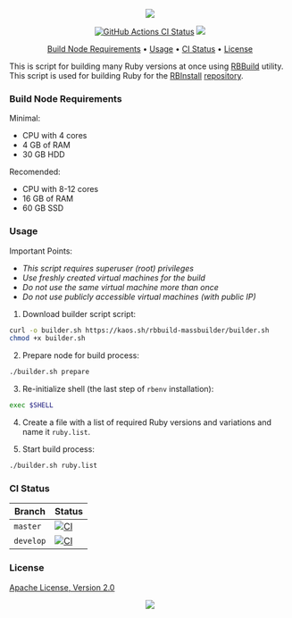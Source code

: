 <p align="center"><a href="#readme"><img src="https://gh.kaos.st/rbbuild-massbuilder.svg"/></a></p>

<p align="center">
  <a href="https://kaos.sh/w/rbbuild-massbuilder/ci"><img src="https://kaos.sh/w/rbbuild-massbuilder/ci.svg" alt="GitHub Actions CI Status" /></a>
  <a href="#license"><img src="https://gh.kaos.st/apache2.svg"></a>
</p>

<p align="center"><a href="#build-node-requirements">Build Node Requirements</a> • <a href="#usage">Usage</a> • <a href="#ci-status">CI Status</a> • <a href="#license">License</a></p>

This is script for building many Ruby versions at once using [RBBuild](https://kaos.sh/rbbuild) utility. This script is used for building Ruby for the [RBInstall](https://kaos.sh/rbinstall) [repository](https://rbinstall.kaos.st).

### Build Node Requirements

Minimal:

* CPU with 4 cores 
* 4 GB of RAM
* 30 GB HDD

Recomended:

* CPU with 8-12 cores 
* 16 GB of RAM
* 60 GB SSD

### Usage

Important Points:

* _This script requires superuser (root) privileges_
* _Use freshly created virtual machines for the build_
* _Do not use the same virtual machine more than once_
* _Do not use publicly accessible virtual machines (with public IP)_

1. Download builder script script:
```bash
curl -o builder.sh https://kaos.sh/rbbuild-massbuilder/builder.sh
chmod +x builder.sh
```

2. Prepare node for build process:
```bash
./builder.sh prepare
```

3. Re-initialize shell (the last step of `rbenv` installation):
```bash
exec $SHELL
```

4. Create a file with a list of required Ruby versions and variations and name it `ruby.list`.

5. Start build process:
```bash
./builder.sh ruby.list
```

### CI Status

| Branch | Status |
|--------|--------|
| `master` | [![CI](https://kaos.sh/w/rbbuild-massbuilder/ci.svg?branch=master)](https://kaos.sh/w/rbbuild-massbuilder/ci?query=branch:master) |
| `develop` | [![CI](https://kaos.sh/w/rbbuild-massbuilder/ci.svg?branch=master)](https://kaos.sh/w/rbbuild-massbuilder/ci?query=branch:develop) |

### License

[Apache License, Version 2.0](https://www.apache.org/licenses/LICENSE-2.0)

<p align="center"><a href="https://essentialkaos.com"><img src="https://gh.kaos.st/ekgh.svg"/></a></p>
